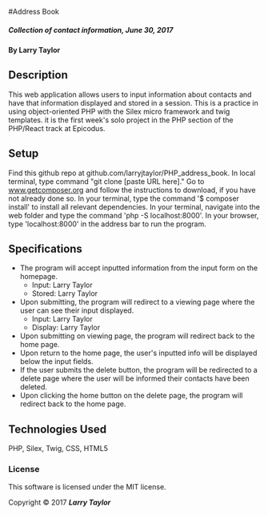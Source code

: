 #Address Book

##### _Collection of contact information, June 30, 2017_

#### By Larry Taylor

## Description

This web application allows users to input information about contacts and have that information displayed and stored in a session. This is a practice in using object-oriented PHP with the Silex micro framework and twig templates. it is the first week's solo project in the PHP section of the PHP/React track at Epicodus.

## Setup

Find this github repo at github.com/larryjtaylor/PHP_address_book. In local terminal, type command "git clone [paste URL here]."
Go to www.getcomposer.org and follow the instructions to download, if you have not already done so.
In your terminal, type the command '$ composer install' to install all relevant dependencies.
In your terminal, navigate into the web folder and type the command 'php -S localhost:8000'.
In your browser, type 'localhost:8000' in the address bar to run the program.

## Specifications
* The program will accept inputted information from the input form on the homepage.
    * Input: Larry Taylor
    * Stored: Larry Taylor
* Upon submitting, the program will redirect to a viewing page where the user can see their input displayed.
    * Input: Larry Taylor
    * Display: Larry Taylor
* Upon submitting on viewing page, the program will redirect back to the home page.
* Upon return to the home page, the user's inputted info will be displayed below the input fields.
* If the user submits the delete button, the program will be redirected to a delete page where the user will be informed their contacts have been deleted.
* Upon clicking the home button on the delete page, the program will redirect back to the home page. 


## Technologies Used

PHP, Silex, Twig, CSS, HTML5

### License
This software is licensed under the MIT license.

Copyright &copy; 2017 **_Larry Taylor_**
